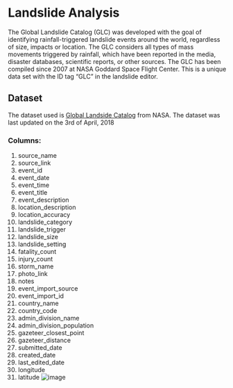 # Landslide Analysis
The Global Landslide Catalog (GLC) was developed with the goal of identifying rainfall-triggered landslide events around the world, regardless of size, impacts or location. The GLC considers all types of mass movements triggered by rainfall, which have been reported in the media, disaster databases, scientific reports, or other sources. The GLC has been compiled since 2007 at NASA Goddard Space Flight Center. This is a unique data set with the ID tag “GLC” in the landslide editor.

## Dataset

The dataset used is [Global Landside Catalog](https://data.nasa.gov/Earth-Science/Global-Landslide-Catalog-Export/dd9e-wu2v) from NASA. The dataset was last updated on the 3rd of April, 2018

### Columns:

1. source_name	
2. source_link	
3. event_id	
4. event_date	
5. event_time	
6. event_title	
7. event_description	
8. location_description	
9. location_accuracy
10. landslide_category	
11. landslide_trigger
12. landslide_size	
13. landslide_setting	
14. fatality_count	
15. injury_count	
16. storm_name	
17. photo_link
18. notes	
19. event_import_source
20. event_import_id
21. country_name
22. country_code
23. admin_division_name	
24. admin_division_population
25. gazeteer_closest_point
26. gazeteer_distance
27. submitted_date
28. created_date
29. last_edited_date	
30. longitude
31. latitude
![image](https://user-images.githubusercontent.com/72350161/189150276-88fc2834-84c8-4d29-b260-71d12ba9e3c0.png)
 
